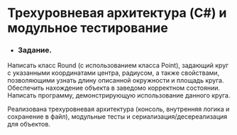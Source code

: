 # Трехуровневая архитектура (C#) и модульное тестирование 

* ### Задание.

Написать класс Round (с использованием класса Point), задающий круг с указанными координатами центра, радиусом, а также свойствами, позволяющими узнать длину описанной окружности и площадь круга. 
Обеспечить нахождение объекта в заведомо корректном состоянии. 
Написать программу, демонстрирующую использование данного круга.

Реализована трехуровневая архитектура (консоль, внутренняя логика и сохранение в файл), модульные тесты и сериализация/десереализация для объектов.
